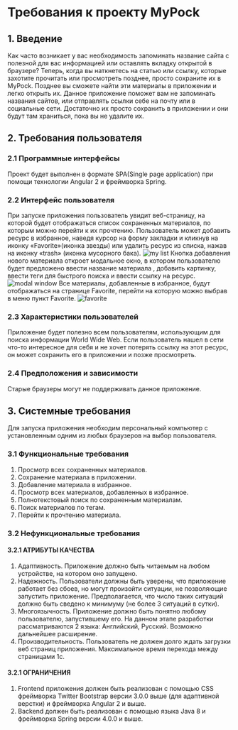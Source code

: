 ﻿# Требования к проекту MyPock
## 1. Введение
Как часто возникает у вас необходимость запоминать название сайта с полезной для вас информацией или оставлять вкладку открытой в браузере?
Теперь, когда вы наткнетесь на статью или ссылку, которые захотите прочитать или просмотреть позднее, просто сохраните их в MyPock.
Позднее вы сможете найти эти материалы в приложении и легко открыть их.
Данное приложение поможет вам не запоминать названия сайтов, или отправлять   ссылки  себе на почту или в социальные сети. Достаточно их просто сохранить в приложении и они будут там храниться, пока вы не удалите их.

## 2. Требования пользователя
### 2.1 Программные интерфейсы
Проект будет выполнен в формате SPA(Single page application)  при помощи технологии Angular 2 и фреймворка Spring.  
### 2.2 Интерфейс пользователя
При запуске приложения пользователь увидит веб-страницу, на которой будет отображаться список сохраненных материалов, по которым можно перейти к их прочтению. Пользователь может добавить ресурс в избранное, наведя курсор на форму закладки и кликнув на иконку «Favorite»(иконка звезды) или удалить ресурс из списка, нажав на иконку «trash» (иконка мусорного бака).
![my list](https://user-images.githubusercontent.com/26232533/31591254-634a36b4-b226-11e7-97c6-bf782277d19c.png)
Кнопка добавления нового материала откроет модальное окно, в котором пользователю будет предложено ввести название материала , добавить картинку, ввести теги для быстрого поиска и ввести ссылку на ресурс. 
![modal window](https://user-images.githubusercontent.com/26232533/31591291-de4b6cc0-b226-11e7-9021-5f70b20e67d1.png)
Все материалы, добавленные в избранное, будут отображаться на странице Favorite, перейти на которую можно выбрав в меню пункт Favorite. 
![favorite](https://user-images.githubusercontent.com/26232533/31591297-ed0ced9c-b226-11e7-8d32-8b953319b500.png)
### 2.3 Характеристики пользователей  
Приложение будет полезно всем пользователям, использующим для поиска информации World Wide Web. Если пользователь нашел в сети что-то интересное для себя и не хочет потерять ссылку на этот ресурс, он может сохранить его в приложении и позже просмотреть.
### 2.4 Предположения и зависимости
Старые браузеры могут не поддерживать данное приложение.
## 3. Системные требования
Для запуска приложения необходим персональный компьютер с установленным одним из любых браузеров на выбор пользователя.
### 3.1 Функциональные требования
1) Просмотр всех сохраненных материалов.
2) Сохранение материала в приложении.
3) Добавление материала в избранное.
4) Просмотр всех материалов, добавленных в избранное.
5) Полнотекстовый поиск по сохраненным материалам.
6) Поиск материалов по тегам.
7) Перейти к прочтению материала.
### 3.2 Нефункциональные требования
#### 3.2.1 АТРИБУТЫ КАЧЕСТВА
1) Адаптивность. Приложение должно быть читаемым на любом устройстве, на котором оно запущено.
2) Надежность. Пользователи должны быть уверены, что приложение работает без сбоев, но могут произойти ситуации, не позволяющие запустить приложение.
Предполагается, что число таких ситуаций должно быть сведено к минимуму (не более 3 ситуаций в сутки). 
3) Многоязычность. Приложение должно быть понятно любому пользователю, запустившему его. На данном этапе разработки рассматриваются 2 языка: Английский, Русский. Возможно дальнейшее расширение.
4) Производительность. Пользователь не должен долго ждать загрузки веб страниц приложения. Максимальное время перехода между страницами 1с.
#### 3.2.1 ОГРАНИЧЕНИЯ
1) Frontend приложения должен быть реализован с помощью  CSS фреймворка Twitter Bootstrap версии 3.0.0 выше (для адаптивной верстки) и  фреймворка Angular 2 и выше.
2)  Backend должен быть реализован с помощью языка Java 8 и фреймворка Spring  версии 4.0.0 и выше.
